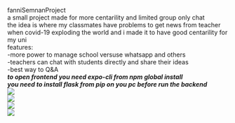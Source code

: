 fanniSemnanProject<br/>
a small project made for more centarility and limited group only chat<br/>
the idea is where my classmates have problems to get news from teacher when covid-19 exploding the world and i made it to have good centarility for my uni <br/>
features:<br/>
-more power to manage school versuse whatsapp and others<br/>
-teachers can chat with students directly and share their ideas<br/>
-best way to Q&A<br/>
***to open frontend you need expo-cli from npm global install***<br/>
***you need to install flask from pip on you pc before run the backend***<br/>
<image src="https://raw.githubusercontent.com/blotterchains/fanniSemnanProject/master/snapshots/1.png"/><br/>
<image src="https://raw.githubusercontent.com/blotterchains/fanniSemnanProject/master/snapshots/2.png"/><br/>
<image src="https://raw.githubusercontent.com/blotterchains/fanniSemnanProject/master/snapshots/3.png"/><br/>
<image src="https://raw.githubusercontent.com/blotterchains/fanniSemnanProject/master/snapshots/5.png"/><br/>


